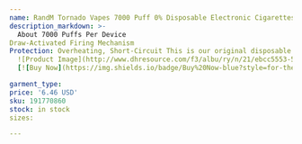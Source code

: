 ```yaml
---
name: RandM Tornado Vapes 7000 Puff 0% Disposable Electronic Cigarettes desechable 2% 3% 5% 14ml Pod With Mesh Coil AirFlow Control 850mah Recharg
description_markdown: >-
  About 7000 Puffs Per Device
Draw-Activated Firing Mechanism
Protection: Overheating, Short-Circuit This is our original disposable e-cigarette product, 14ML of E-liquid Airflow Control Mesh Coil, Best Taste 6 Colors RGB Light Battery Rechargable Integrated 850mAh Battery 53 Colors Available 10pcs in a display box 240pcs in a carton no additional taxes It is powered by a 850mah battery and can be fully charge in only 30 minutes. Provide you long vaping session, spend less time charging and more time vaping..syi
  ![Product Image](http://www.dhresource.com/f3/albu/ry/n/21/ebcc5553-5ef2-4a08-87b9-9932912c4ccc.jpg)
  [![Buy Now](https://img.shields.io/badge/Buy%20Now-blue?style=for-the-badge&logo=none)](https://www.kqzyfj.com/click-100820740-14451685?url=http%3A%2F%2Fwww.dhgate.com%2Fproduct%2Fvision-spinner-ego-c-twist-electronic-cigarette%2F191770860.html)

garment_type:
price: '6.46 USD'
sku: 191770860
stock: in stock
sizes:

---
```

